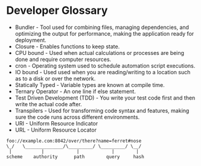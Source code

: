 # Developer Glossary

- Bundler - Tool used for combining files, managing dependencies, and optimizing the output for performance, making the application ready for deployment.
- Closure - Enables functions to keep state.
- CPU bound - Used when actual calculations or processes are being done and require computer resources.
- cron - Operating system used to schedule automation script executions.
- IO bound - Used used when you are reading/writing to a location such as to a disk or over the network.
- Statically Typed - Variable types are known at compile time.
- Ternary Operator - An one line if else statement.
- Test Driven Development (TDD) - You write your test code first and then write the actual code after.
- Transpilers - Used for transforming code syntax and features, making sure the code runs across different environments.
- URI - Uniform Resource Indicator
- URL - Uniform Resource Locator

```
foo://example.com:8042/over/there?name=ferret#nose
\_/   \______________/\_________/ \_________/ \__/
 |           |            |            |        |
scheme    authority      path        query     hash
```
